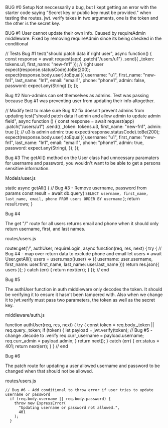 BUG #0 Setup
Not neccessarily a bug, but I kept getting an error with the starter code saying "Secret key or public key must be provided." when testing the routes. jwt. verify takes in two arguments, one is the token and the other is the secret key.

BUG #1
User cannot update their own info. Caused by requireAdmin middleware. Fixed by removing requireAdmin since its being checked in the conditional

// Tests Bug #1
test("should patch data if right user", async function() {
const response = await request(app)
.patch("/users/u1")
.send({ \_token: tokens.u1, first_name: "new-fn1" }); // right user
expect(response.statusCode).toBe(200);
expect(response.body.user).toEqual({
username: "u1",
first_name: "new-fn1",
last_name: "ln1",
email: "email1",
phone: "phone1",
admin: false,
password: expect.any(String)
});
});

Bug #2
Non-admins can set themselves as admins. Test was passing because Bug #1 was preventing user from updating their info altogether.

// Modify test to make sure Bug #2 fix doesn't prevent admins from updating
test("should patch data if admin and allow admin to update admin field", async function () {
const response = await request(app)
.patch("/users/u1")
.send({ \_token: tokens.u3, first_name: "new-fn1", admin: true }); // u3 is admin admin: true
expect(response.statusCode).toBe(200);
expect(response.body.user).toEqual({
username: "u1",
first_name: "new-fn1",
last_name: "ln1",
email: "email1",
phone: "phone1",
admin: true,
password: expect.any(String),
});
});

Bug #3
The getAll() method on the User class had unncessary paramaters for username and password, you wouldn't want to be able to get a persons sensitive information.

Models/user.js

static async getAll() {
// Bug #3 - Remove username, password from params
const result = await db.query(
`SELECT username, first_name, last_name, email, phone FROM users ORDER BY username`
);
return result.rows;
}

Bug #4

The get "/" route for all users returns email and phone when it should only return username, first, and last names.

routes/users.js

router.get('/', authUser, requireLogin, async function(req, res, next) {
try {
// Bug #4 - map over return data to exclude phone and email
let users = await User.getAll();
users = users.map((user) => ({
username: user.username,
first_name: user.first_name,
last_name: user.last_name
}))
return res.json({ users });
} catch (err) {
return next(err);
}
}); // end

Bug #5

The authUser function in auth middleware only decodes the token. It should be verifying it to ensure it hasn't been tampered with.
Also when we change it to jwt.verify must pass two parameters, the token as well as the secret key.

middleware/auth.js

function authUser(req, res, next) {
try {
const token = req.body.\_token || req.query.\_token;
if (token) {
let payload = jwt.verify(token); // Bug #5 - change .decode to .verify
req.curr_username = payload.username;
req.curr_admin = payload.admin;
}
return next();
} catch (err) {
err.status = 401;
return next(err);
}
} // end

Bug #6

The patch route for updating a user allowed username and password to be changed when that should not be allowed.

routes/users.js

    // Bug #6 - Add conditional to throw error if user tries to update username or password
      if (req.body.username || req.body.password) {
        throw new ExpressError(
          "Updating username or password not allowed.",
          401
        );
      }
